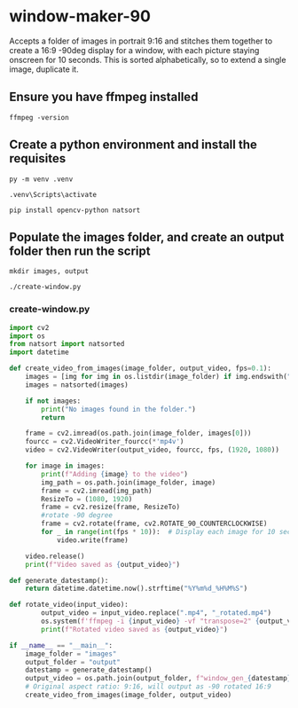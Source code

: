 # window-maker-90
Accepts a folder of images in portrait 9:16 and stitches them together to create a 16:9 -90deg display for a window, with each picture staying onscreen for 10 seconds. This is sorted alphabetically, so to extend a single image, duplicate it.

## Ensure you have ffmpeg installed

```
ffmpeg -version
```

## Create a python environment and install the requisites

```
py -m venv .venv
```

```
.venv\Scripts\activate
```

```
pip install opencv-python natsort
```

## Populate the images folder, and create an output folder then run the script

```
mkdir images, output
```

```
./create-window.py
```

### create-window.py

```python
import cv2
import os
from natsort import natsorted
import datetime

def create_video_from_images(image_folder, output_video, fps=0.1):
    images = [img for img in os.listdir(image_folder) if img.endswith(".png") or img.endswith(".jpg")or img.endswith(".jpeg")]
    images = natsorted(images)

    if not images:
        print("No images found in the folder.")
        return

    frame = cv2.imread(os.path.join(image_folder, images[0]))
    fourcc = cv2.VideoWriter_fourcc(*'mp4v')
    video = cv2.VideoWriter(output_video, fourcc, fps, (1920, 1080))

    for image in images:
        print(f"Adding {image} to the video")
        img_path = os.path.join(image_folder, image)
        frame = cv2.imread(img_path)
        ResizeTo = (1080, 1920)
        frame = cv2.resize(frame, ResizeTo)
        #rotate -90 degree
        frame = cv2.rotate(frame, cv2.ROTATE_90_COUNTERCLOCKWISE)
        for _ in range(int(fps * 10)):  # Display each image for 10 seconds
            video.write(frame)

    video.release()
    print(f"Video saved as {output_video}")

def generate_datestamp():
    return datetime.datetime.now().strftime("%Y%m%d_%H%M%S")

def rotate_video(input_video):
        output_video = input_video.replace(".mp4", "_rotated.mp4")
        os.system(f'ffmpeg -i {input_video} -vf "transpose=2" {output_video}')
        print(f"Rotated video saved as {output_video}")

if __name__ == "__main__":
    image_folder = "images"
    output_folder = "output"
    datestamp = generate_datestamp()
    output_video = os.path.join(output_folder, f"window_gen_{datestamp}.mp4")
    # Original aspect ratio: 9:16, will output as -90 rotated 16:9
    create_video_from_images(image_folder, output_video)

```
